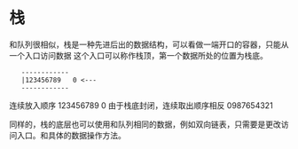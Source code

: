# 栈

和队列很相似，栈是一种先进后出的数据结构，可以看做一端开口的容器，只能从一个入口访问数据
这个入口可以称作栈顶，第一个数据所处的位置为栈底。

       ------------
	   |123456789   0 <---
       ------------

连续放入顺序 123456789 0 由于栈底封闭，连续取出顺序相反 0987654321


同样的，栈的底层也可以使用和队列相同的数据，例如双向链表，只需要是更改访问入口。和具体的数据操作方法。

